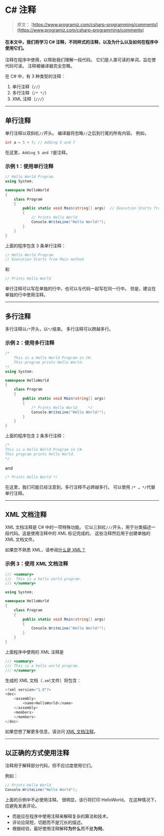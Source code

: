 # C# 注释

> 原文： [https://www.programiz.com/csharp-programming/comments](https://www.programiz.com/csharp-programming/comments)

#### 在本文中，我们将学习 C# 注释，不同样式的注释，以及为什么以及如何在程序中使用它们。

注释在程序中使用，以帮助我们理解一段代码。 它们是人类可读的单词，旨在使代码可读。 注释被编译器完全忽略。

在 C# 中，有 3 种类型的注释：

1.  单行注释（`//`）
2.  多行注释（`/* */`）
3.  XML 注释（`///`）

* * *

## 单行注释

单行注释以双斜杠`//`开头。 编译器将忽略`//`之后到行尾的所有内容。 例如，

```cs
int a = 5 + 7; // Adding 5 and 7
```

在这里，`Adding 5 and 7`是注释。

### 示例 1：使用单行注释

```cs
// Hello World Program
using System;

namespace HelloWorld
{
	class Program
	{
		public static void Main(string[] args)  // Execution Starts from Main method
		{
			// Prints Hello World
			Console.WriteLine("Hello World!");
		}
	}
} 
```

上面的程序包含 3 条单行注释：

```cs
// Hello World Program
// Execution Starts from Main method
```

和

```cs
// Prints Hello World
```

单行注释可以写在单独的行中，也可以与代码一起写在同一行中。 但是，建议在单独的行中使用注释。

* * *

## 多行注释

多行注释以`/*`开头，以`*/`结束。 多行注释可以跨越多行。

### 示例 2：使用多行注释

```cs
/*
	This is a Hello World Program in C#.
	This program prints Hello World.
*/
using System;

namespace HelloWorld
{
	class Program
	{
		public static void Main(string[] args)
		{
			/* Prints Hello World     */
			Console.WriteLine("Hello World!");
		}
	}
} 
```

上面的程序包含 2 条多行注释：

```cs
/*
This is a Hello World Program in C#.
This program prints Hello World.
*/
```

and

```cs
/* Prints Hello World */
```

在这里，我们可能已经注意到，多行注释不必跨越多行。 可以使用 `/* … */`代替单行注释。

* * *

## XML 文档注释

XML 文档注释是 C# 中的一项特殊功能。 它以三斜杠`///`开头，用于分类描述一段代码。这是使用注释中的 XML 标记完成的。 这些注释然后用于创建单独的 XML 文档文件。

如果您不熟悉 XML，请参阅[什么是 XML？](https://www.w3schools.com/xml/xml_whatis.asp "What is XML?")

### 示例 3：使用 XML 文档注释

```cs
/// <summary>
///  This is a hello world program.
/// </summary>

using System;

namespace HelloWorld
{
	class Program
	{
		public static void Main(string[] args)
		{
			Console.WriteLine("Hello World!");
		}
	}
} 
```

上面程序中使用的 XML 注释是

```cs
/// <summary>
/// This is a hello world program.
/// </summary>
```

生成的 XML 文档（`.xml`文件）将包含：

```cs
<?xml version="1.0"?>
<doc>
	<assembly>
		<name>HelloWorld</name>
	</assembly>
	<members>
	</members>
</doc>
```

如果您想了解更多信息，请访问 [XML 文档注释](https://docs.microsoft.com/en-us/dotnet/csharp/programming-guide/xmldoc/xml-documentation-comments)。

* * *

## 以正确的方式使用注释

注释用于解释部分代码，但不应过度使用它们。

例如：

```cs
// Prints Hello World
Console.WriteLine("Hello World");
```

上面的示例中不必使用注释。 很明显，该行将打印 HelloWorld。 在这种情况下，应避免发表评论。

*   而是应在程序中使用注释来解释复杂的算法和技术。
*   评论应简短，切题而不是冗长的描述。
*   根据经验，最好使用注释解释**为什么**而不是**为何**。